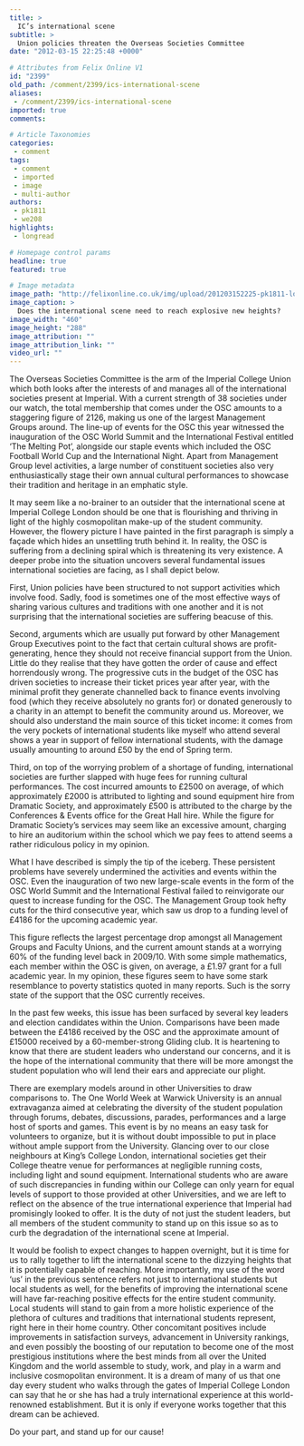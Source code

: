 ```yaml
---
title: >
  IC’s international scene
subtitle: >
  Union policies threaten the Overseas Societies Committee
date: "2012-03-15 22:25:48 +0000"

# Attributes from Felix Online V1
id: "2399"
old_path: /comment/2399/ics-international-scene
aliases:
 - /comment/2399/ics-international-scene
imported: true
comments:

# Article Taxonomies
categories:
 - comment
tags:
 - comment
 - imported
 - image
 - multi-author
authors:
 - pk1811
 - we208
highlights:
 - longread

# Homepage control params
headline: true
featured: true

# Image metadata
image_path: "http://felixonline.co.uk/img/upload/201203152225-pk1811-london-fireworks_1515810c.jpg"
image_caption: >
  Does the international scene need to reach explosive new heights?
image_width: "460"
image_height: "288"
image_attribution: ""
image_attribution_link: ""
video_url: ""
---
```


The Overseas Societies Committee is the arm of the Imperial College Union which both looks after the interests of and manages all of the international societies present at Imperial. With a current strength of 38 societies under our watch, the total membership that comes under the OSC amounts to a staggering figure of 2126, making us one of the largest Management Groups around. The line-up of events for the OSC this year witnessed the inauguration of the OSC World Summit and the International Festival entitled ‘The Melting Pot’, alongside our staple events which included the OSC Football World Cup and the International Night. Apart from Management Group level activities, a large number of constituent societies also very enthusiastically stage their own annual cultural performances to showcase their tradition and heritage in an emphatic style.

It may seem like a no-brainer to an outsider that the international scene at Imperial College London should be one that is flourishing and thriving in light of the highly cosmopolitan make-up of the student community. However, the flowery picture I have painted in the first paragraph is simply a façade which hides an unsettling truth behind it. In reality, the OSC is suffering from a declining spiral which is threatening its very existence. A deeper probe into the situation uncovers several fundamental issues international societies are facing, as I shall depict below.

First, Union policies have been structured to not support activities which involve food. Sadly, food is sometimes one of the most effective ways of sharing various cultures and traditions with one another and it is not surprising that the international societies are suffering beacuse of this.

Second, arguments which are usually put forward by other Management Group Executives point to the fact that certain cultural shows are profit-generating, hence they should not receive financial support from the Union. Little do they realise that they have gotten the order of cause and effect horrendously wrong. The progressive cuts in the budget of the OSC has driven societies to increase their ticket prices year after year, with the minimal profit they generate channelled back to finance events involving food (which they receive absolutely no grants for) or donated generously to a charity in an attempt to benefit the community around us. Moreover, we should also understand the main source of this ticket income: it comes from the very pockets of international students like myself who attend several shows a year in support of fellow international students, with the damage usually amounting to around £50 by the end of Spring term.

Third, on top of the worrying problem of a shortage of funding, international societies are further slapped with huge fees for running cultural performances. The cost incurred amounts to £2500 on average, of which approximately £2000 is attributed to lighting and sound equipment hire from Dramatic Society, and approximately £500 is attributed to the charge by the Conferences & Events office for the Great Hall hire. While the figure for Dramatic Society’s services may seem like an excessive amount, charging to hire an auditorium within the school which we pay fees to attend seems a rather ridiculous policy in my opinion.

What I have described is simply the tip of the iceberg. These persistent problems have severely undermined the activities and events within the OSC. Even the inauguration of two new large-scale events in the form of the OSC World Summit and the International Festival failed to reinvigorate our quest to increase funding for the OSC. The Management Group took hefty cuts for the third consecutive year, which saw us drop to a funding level of £4186 for the upcoming academic year.

This figure reflects the largest percentage drop amongst all Management Groups and Faculty Unions, and the current amount stands at a worrying 60% of the funding level back in 2009/10. With some simple mathematics, each member within the OSC is given, on average, a £1.97 grant for a full academic year. In my opinion, these figures seem to have some stark resemblance to poverty statistics quoted in many reports. Such is the sorry state of the support that the OSC currently receives.

In the past few weeks, this issue has been surfaced by several key leaders and election candidates within the Union. Comparisons have been made between the £4186 received by the OSC and the approximate amount of £15000 received by a 60-member-strong Gliding club. It is heartening to know that there are student leaders who understand our concerns, and it is the hope of the international community that there will be more amongst the student population who will lend their ears and appreciate our plight.

There are exemplary models around in other Universities to draw comparisons to. The One World Week at Warwick University is an annual extravaganza aimed at celebrating the diversity of the student population through forums, debates, discussions, parades, performances and a large host of sports and games. This event is by no means an easy task for volunteers to organize, but it is without doubt impossible to put in place without ample support from the University. Glancing over to our close neighbours at King’s College London, international societies get their College theatre venue for performances at negligible running costs, including light and sound equipment. International students who are aware of such discrepancies in funding within our College can only yearn for equal levels of support to those provided at other Universities, and we are left to reflect on the absence of the true international experience that Imperial had promisingly looked to offer. It is the duty of not just the student leaders, but all members of the student community to stand up on this issue so as to curb the degradation of the international scene at Imperial.

It would be foolish to expect changes to happen overnight, but it is time for us to rally together to lift the international scene to the dizzying heights that it is potentially capable of reaching. More importantly, my use of the word ‘us’ in the previous sentence refers not just to international students but local students as well, for the benefits of improving the international scene will have far-reaching positive effects for the entire student community. Local students will stand to gain from a more holistic experience of the plethora of cultures and traditions that international students represent, right here in their home country. Other concomitant positives include improvements in satisfaction surveys, advancement in University rankings, and even possibly the boosting of our reputation to become one of the most prestigious institutions where the best minds from all over the United Kingdom and the world assemble to study, work, and play in a warm and inclusive cosmopolitan environment.
 It is a dream of many of us that one day every student who walks through the gates of Imperial College London can say that he or she has had a truly international experience at this world-renowned establishment. But it is only if everyone works together that this dream can be achieved.

Do your part, and stand up for our cause!
